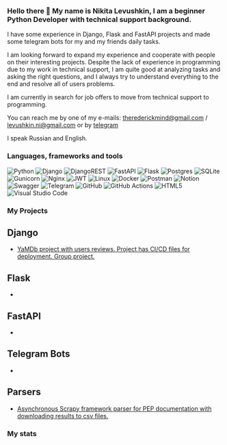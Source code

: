 ### Hello there 👋 My name is Nikita Levushkin, I am a beginner Python Developer with technical support background.

I have some experience in Django, Flask and FastAPI projects and made some telegram bots for my and my friends daily tasks. 

I am looking forward to expand my experience and cooperate with people on their interesting projects. Despite the lack of experience in programming due to my work in technical support, I am quite good at analyzing tasks and asking the right questions, and I always try to understand everything to the end and resolve all of users problems.

I am currently in search for job offers to move from technical support to programming.

You can reach me by one of my e-mails: [therederickmind@gmail.com](mailto:therederickmind@gmail.com) / [levushkin.ni@gmail.com](mailto:levushkin.ni@gmail.com)
or by [telegram](https://t.me/Rederickmind)

I speak Russian and English. 


### Languages, frameworks and tools
![Python](https://img.shields.io/badge/python-3670A0?style=for-the-badge&logo=python&logoColor=ffdd54)
![Django](https://img.shields.io/badge/django-%23092E20.svg?style=for-the-badge&logo=django&logoColor=white)
![DjangoREST](https://img.shields.io/badge/DJANGO-REST-ff1709?style=for-the-badge&logo=django&logoColor=white&color=ff1709&labelColor=gray)
![FastAPI](https://img.shields.io/badge/FastAPI-005571?style=for-the-badge&logo=fastapi)
![Flask](https://img.shields.io/badge/flask-%23000.svg?style=for-the-badge&logo=flask&logoColor=white)
![Postgres](https://img.shields.io/badge/postgres-%23316192.svg?style=for-the-badge&logo=postgresql&logoColor=white) 
![SQLite](https://img.shields.io/badge/sqlite-%2307405e.svg?style=for-the-badge&logo=sqlite&logoColor=white)
![Gunicorn](https://img.shields.io/badge/gunicorn-%298729.svg?style=for-the-badge&logo=gunicorn&logoColor=white)
![Nginx](https://img.shields.io/badge/nginx-%23009639.svg?style=for-the-badge&logo=nginx&logoColor=white)
![JWT](https://img.shields.io/badge/JWT-black?style=for-the-badge&logo=JSON%20web%20tokens)
![Linux](https://img.shields.io/badge/Linux-FCC624?style=for-the-badge&logo=linux&logoColor=black)
![Docker](https://img.shields.io/badge/docker-%230db7ed.svg?style=for-the-badge&logo=docker&logoColor=white)
![Postman](https://img.shields.io/badge/Postman-FF6C37?style=for-the-badge&logo=postman&logoColor=white)
![Notion](https://img.shields.io/badge/Notion-%23000000.svg?style=for-the-badge&logo=notion&logoColor=white)
![Swagger](https://img.shields.io/badge/-Swagger-%23Clojure?style=for-the-badge&logo=swagger&logoColor=white)
![Telegram](https://img.shields.io/badge/Telegram-2CA5E0?style=for-the-badge&logo=telegram&logoColor=white)
![GitHub](https://img.shields.io/badge/github-%23121011.svg?style=for-the-badge&logo=github&logoColor=white)
![GitHub Actions](https://img.shields.io/badge/github%20actions-%232671E5.svg?style=for-the-badge&logo=githubactions&logoColor=white)
![HTML5](https://img.shields.io/badge/html5-%23E34F26.svg?style=for-the-badge&logo=html5&logoColor=white)
![Visual Studio Code](https://img.shields.io/badge/Visual%20Studio%20Code-0078d7.svg?style=for-the-badge&logo=visual-studio-code&logoColor=white)

### My Projects

## Django
- [YaMDb project with users reviews. Project has CI/CD files for deployment. Group project.](https://github.com/Rederickmind/yamdb_final)
<!-- - [Social network Yatube. Text posts with media from users, ](https://github.com/Rederickmind/hw05_final) -->

## Flask
- 

## FastAPI
- 

## Telegram Bots
- 

## Parsers
- [Asynchronous Scrapy framework parser for PEP documentation with downloading results to csv files.](https://github.com/Rederickmind/scrapy_parser_pep)

### My stats
<div id="stat" align="center">
    <img src="https://github-profile-summary-cards.vercel.app/api/cards/profile-details?username=Rederickmind&theme=github_dark" alt=""/>
    <img src="https://github-profile-summary-cards.vercel.app/api/cards/stats?username=Rederickmind&theme=github_dark" alt=""/>
</div>